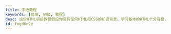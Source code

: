 ```yaml
---
title: 中级教程
keywords: [前端, 初级, 教程]
desc: 这份HTML初级教程假设你没有任何HTML和CSS的知识背景。学习基本的HTML十分容易，只要你能从头到尾按照每一步骤来实践。最后我们会将每一步综合起来，以便我们继续学习CSS初级指南。
id: fngd6n9e
---
```

